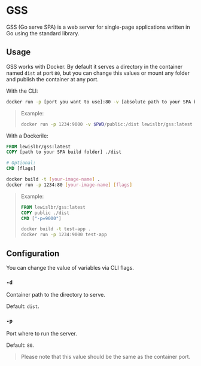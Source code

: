 # GSS

GSS (Go serve SPA) is a web server for single-page applications written in Go using the standard library.

## Usage

GSS works with Docker. By default it serves a directory in the container named `dist` at port `80`, but you can change this values or mount any folder and publish the container at any port.

With the CLI:

```sh
docker run -p [port you want to use]:80 -v [absolute path to your SPA build folder]:/dist lewislbr/gss:latest [flags]
```

> Example:
>
> ```sh
> docker run -p 1234:9000 -v $PWD/public:/dist lewislbr/gss:latest -p 9000
> ```

With a Dockerile:

```dockerfile
FROM lewislbr/gss:latest
COPY [path to your SPA build folder] ./dist

# Optional:
CMD [flags]
```

```sh
docker build -t [your-image-name] .
docker run -p 1234:80 [your-image-name] [flags]
```

> Example:
>
> ```dockerfile
> FROM lewislbr/gss:latest
> COPY public ./dist
> CMD ["-p=9000"]
> ```
>
> ```sh
> docker build -t test-app .
> docker run -p 1234:9000 test-app
> ```

## Configuration

You can change the value of variables via CLI flags.

### `-d`

Container path to the directory to serve.

Default: `dist`.

### `-p`

Port where to run the server.

Default: `80`.

> Please note that this value should be the same as the container port.
